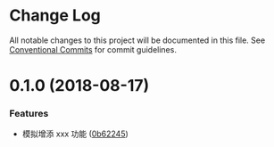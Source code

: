 # Change Log

All notable changes to this project will be documented in this file.
See [Conventional Commits](https://conventionalcommits.org) for commit guidelines.

<a name="0.1.0"></a>
# 0.1.0 (2018-08-17)


### Features

* 模拟增添 xxx 功能 ([0b62245](https://github.com/RunningCoderLee/lerna-trainning/commit/0b62245))
